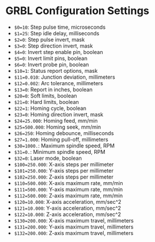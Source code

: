 # GRBL Configuration Settings

- `$0=10`: Step pulse time, microseconds 
- `$1=25`: Step idle delay, milliseconds 
- `$2=0`: Step pulse invert, mask 
- `$3=0`: Step direction invert, mask 
- `$4=0`: Invert step enable pin, boolean 
- `$5=0`: Invert limit pins, boolean 
- `$6=0`: Invert probe pin, boolean 
- `$10=1`: Status report options, mask 
- `$11=0.010`: Junction deviation, millimeters 
- `$12=0.002`: Arc tolerance, millimeters 
- `$13=0`: Report in inches, boolean 
- `$20=0`: Soft limits, boolean 
- `$21=0`: Hard limits, boolean 
- `$22=1`: Homing cycle, boolean 
- `$23=0`: Homing direction invert, mask
- `$24=25.000`: Homing feed, mm/min
- `$25=500.000`: Homing seek, mm/min
- `$26=250`: Homing debounce, milliseconds
- `$27=1.000`: Homing pull-off, millimeters
- `$30=1000.`: Maximum spindle speed, RPM
- `$31=0.`: Minimum spindle speed, RPM
- `$32=0`: Laser mode, boolean
- `$100=250.000`: X-axis steps per millimeter
- `$101=250.000`: Y-axis steps per millimeter
- `$102=250.000`: Z-axis steps per millimeter
- `$110=500.000`: X-axis maximum rate, mm/min
- `$111=500.000`: Y-axis maximum rate, mm/min
- `$112=500.000`: Z-axis maximum rate, mm/min
- `$120=10.000`: X-axis acceleration, mm/sec^2
- `$121=10.000`: Y-axis acceleration, mm/sec^2
- `$122=10.000`: Z-axis acceleration, mm/sec^2
- `$130=200.000`: X-axis maximum travel, millimeters
- `$131=200.000`: Y-axis maximum travel, millimeters
- `$132=200.000`: Z-axis maximum travel, millimeters